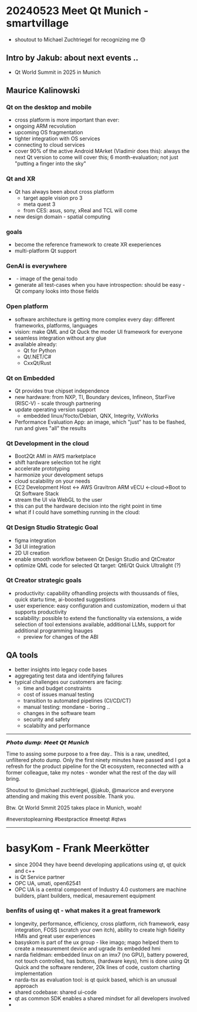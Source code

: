 # 20240523 Meet Qt Munich - smartvillage

* shoutout to Michael Zuchtriegel for recognizing me :sweat:

## Intro by Jakub: about next events ..
* Qt World Summit in 2025 in Munich

## Maurice Kalinowski

### Qt on the desktop and mobile
* cross platform is more important than ever:
 * ongoing ARM recvolution
 * upcoming OS fragmentation
* tighter integration with OS services
* connecting to cloud services
* cover 90% of the active Android MArket (Vladimir does this): always the next Qt version to come will cover this; 6 month-evaluation; not just "putting a finger into the sky"

### Qt and XR
* Qt has always been about cross platform
  * target apple vision pro 3
  * meta quest 3
  * from CES: asus, sony, xReal and TCL will come
* new design domain - spatial computing

### goals
* become the reference framework to create XR exeperiences
* multi-platform Qt support

### GenAI is everywhere
* ![]() - image of the genai todo
* generate all test-cases when you have introspection: should be easy - Qt company looks into those fields

### Open platform
* software architecture is getting more complex every day: different frameworks, platforms, languages
* vision: make QML and Qt Quck the moder UI framework for everyone
* seamless integration without any glue
* available already:
  * Qt for Python
  * Qt/.NET/C#
  * CxxQt/Rust

### Qt on Embedded
* Qt provides true chipset independence
* new hardware: from NXP, TI, Boundary devices, Infineon, StarFive (RISC-V) - scale through partnering
* update operating version support
  *  embedded linux/Yocto/Debian, QNX, Integrity, VxWorks
* Performance Evaluation App: an image, which "just" has to be flashed, run and gives "all" the results

### Qt Development in the cloud
* Boot2Qt AMI in AWS marketplace
* shift hardware selection tot he right
* accelerate prototyping
* harmonize your development setups
* cloud scalability on your needs
* EC2 Development Host <-> AWS Gravitron ARM vECU <-cloud->Boot to Qt Software Stack
* stream the UI via WebGL to the user
* this can put the hardware decision into the right point in time
* what if I could have something running in the cloud:

### Qt Design Studio Strategic Goal
* figma integration
* 3d UI integration
* 2D UI creation
* enable smooth workflow between Qt Design Studio and QtCreator
* optimize QML code for selected Qt target: Qt6/Qt Quick Ultralight (?)

### Qt Creator strategic goals
* productivity: capability ofhandling projects with thoussands of files, quick startu time, ai-boosted suggestions
* user experience: easy configuration and customization, modern ui that supports productivity
* scalability: possible to extend the functionality via extensions, a wide selection of tool extensions available, additional LLMs, support for additional programming lnauges
  * preview for changes of the ABI

## QA tools
* better insights into legacy code bases
* aggregating test data and identifying failures
* typical challenges our customers are facing:
  * time and budget constraints
  * cost of issues
  manual testing
  * transition to automated pipelines (CI/CD/CT)
  * manual testing: mondane - boring ..
  * changes in the software team
  * security and safety
  * scalabilty and performance

---------
𝙋𝙝𝙤𝙩𝙤 𝙙𝙪𝙢𝙥: 𝙈𝙚𝙚𝙩 𝙌𝙩 𝙈𝙪𝙣𝙞𝙘𝙝

Time to assing some purpose to a free day..
This is a raw, unedited, unfiltered photo dump.
Only the first ninety minutes have passed and I got a refresh for the product pipeline for the Qt ecosystem, reconnected with a former colleague, take my notes - wonder what the rest of the day will bring.

Shoutout to @michael zuchtriegel, @jakub, @mauricce and everyone attending and making this event possible. Thank you.

Btw. Qt World Smmit 2025 takes place in Munich, woah!

#neverstoplearning #bestpractice #meetqt #qtws

----

# basyKom - Frank Meerkötter
* since 2004 they have beend developing applications using qt, qt quick and c++
* is Qt Service partner
* OPC UA, umati, open62541
* OPC UA is a central component of Industry 4.0
customers are machine builders, plant builders, medical, mesaurement equipment


### benfits of using qt - what makes it a great framework
* longevity, performance, efficiency, cross platform, rich framework, easy integration, FOSS (scratch your own itch), ability to create high fidelity HMIs and great user experiences
* basyskom is part of the ux group - like imago; mago helped them to create a measurement device and ugrade its embedded hmi
* narda fieldman: embedded linux on an imx7 (no GPU), battery powered, not touch controlled, has buttons, (hardware keys), hmi is done using Qt Quick and the software renderer, 20k lines of code, custom charting implementation
* narda-tsx as evaluation tool: is qt quick based, which is an unusual approach
* shared codebase: shared ui-code
* qt as common SDK enables a shared mindset for all developers involved
*
